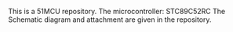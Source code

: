 This is a 51MCU repository.
The microcontroller: STC89C52RC
The Schematic diagram and attachment are given in the repository.

